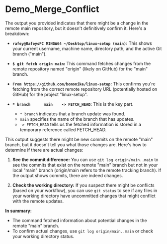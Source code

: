 # Demo_Merge_Conflict

The output you provided indicates that there might be a change in the remote main repository, but it doesn't definitively confirm it. Here's a breakdown:

* **`rafey@RafeysPC MINGW64 ~/Desktop/linux-setup (main)`:** This shows your current username, machine name, directory path, and the active Git branch ("main").
* **`$ git fetch origin main`:** This command fetches changes from the remote repository named "origin" (likely on GitHub) for the "main" branch.
* **`From https://github.com/bomonike/linux-setup`:** This confirms you're fetching from the correct remote repository URL (potentially hosted on GitHub) for the project "linux-setup".
* **`* branch      main    -> FETCH_HEAD`:**  This is the key part.

  * `* branch` indicates that a branch update was found.
  * `main` specifies the name of the branch that has updates.
  * `-> FETCH_HEAD` tells us the fetched information is stored in a temporary reference called FETCH_HEAD.

This output suggests there might be new commits on the remote "main" branch, but it doesn't tell you what those changes are. Here's how to determine if there are actual changes:

1. **See the commit difference:** You can use `git log origin/main..main` to see the commits that exist on the remote "main" branch but not in your local "main" branch (origin/main refers to the remote tracking branch). If the output shows commits, there are indeed changes.

2. **Check the working directory:** If you suspect there might be conflicts (based on your workflow), you can use `git status` to see if any files in your working directory have uncommitted changes that might conflict with the remote updates.

**In summary:**

* The command fetched information about potential changes in the remote "main" branch.
* To confirm actual changes, use `git log origin/main..main` or check your working directory status.

